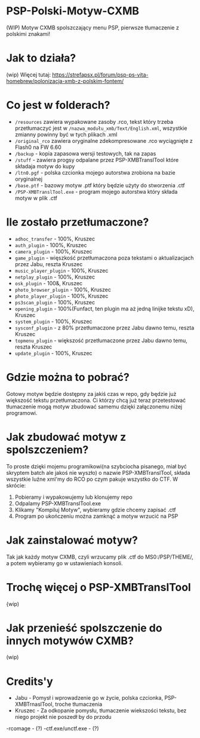 # PSP-Polski-Motyw-CXMB
 (WIP) Motyw CXMB spolszczający menu PSP, pierwsze tłumaczenie z polskimi znakami!


# Jak to działa?
(wip) Więcej tutaj: https://strefapsx.pl/forum/psp-ps-vita-homebrew/polonizacja-xmb-z-polskim-fontem/

# Co jest w folderach?
- `/resources` zawiera wypakowane zasoby .rco, tekst który trzeba przetłumaczyć jest w `/nazwa_modułu_xmb/Text/English.xml`, wszystkie zmianny powinny być w tych plikach .xml
- `/original_rco` zawiera oryginalne zdekompresowane .rco wyciągnięte z Flash0 na FW 6.60
- `/backup` - kopia zapasowa wersji testowych, tak na zapas
- `/stuff` - zawiera progsy odpalane przez PSP-XMBTranslTool które składaja motyw do kupy
- `/ltn0.pgf` - polska czcionka mojego autorstwa zrobiona na bazie oryginalnej
- `/base.ptf` - bazowy motyw .ptf który będzie użyty do stworzenia .ctf
- `/PSP-XMBTranslTool.exe` - program mojego autorstwa który składa motyw w plik .ctf

# Ile zostało przetłumaczone?
- `adhoc_transfer` - 100%, Kruszec
- `auth_plugin` - 100%, Kruszec
- `camera_plugin` - 100%, Kruszec
- `game_plugin` - więszkość przetłumaczona poza tekstami o aktualizacjach przez Jabu, reszta Kruszec
- `music_player_plugin` - 100%, Kruszec
- `netplay_plugin` - 100%, Kruszec
- `osk_plugin` - 100&, Kruszec
- `photo_browser_plugin` - 100%, Kruszec
- `photo_player_plugin` - 100%, Kruszec
- `ps3scan_plugin` - 100%, Kruszec
- `opening_plugin` - 100%(Funfact, ten plugin ma aż jedną linijke tekstu xD), Kruszec
- `system_plugin` - 100%, Kruszec
- `sysconf_plugin` - z 80% przetłumaczone przez Jabu dawno temu, reszta Kruszec
- `topmenu_plugin` - większość przetłumaczone przez Jabu dawno temu, reszta Kruszec
- `update_plugin` - 100%, Kruszec


# Gdzie można to pobrać?
Gotowy motyw będzie dostępny za jakiś czas w repo, gdy będzie już większość tekstu przetłumaczona.
Ci którzy chcą już teraz przetestować tłumaczenie mogą motyw zbudować samemu dzięki załączonemu niżej programowi.

# Jak zbudować motyw z spolszczeniem?
To proste dzięki mojemu programikowi(na szybciocha pisanego, miał być skryptem batch ale jakoś nie wyszło)
o nazwie PSP-XMBTranslTool, składa wszystkie luźne xml'my do RCO po czym pakuje wszystko do CTF.
W skrócie:
1. Pobieramy i wypakowujemy lub klonujemy repo
2. Odpalamy PSP-XMBTranslTool.exe
3. Klikamy "Kompiluj Motyw", wybieramy gdzie chcemy zapisać .ctf
4. Program po ukończeniu można zamknąć a motyw wrzucić na PSP

# Jak zainstalować motyw?
Tak jak każdy motyw CXMB, czyli wrzucamy plik .ctf do MS0:/PSP/THEME/, a potem wybieramy go w ustawieniach konsoli.


# Trochę więcej o PSP-XMBTranslTool
{wip)

# Jak przenieść spolszczenie do innych motywów CXMB?
(wip)

# Credits'y
- Jabu - Pomysł i wprowadzenie go w życie, polska czcionka, PSP-XMBTrnaslTool, troche tłumaczenia
- Kruszec - Za odkopanie pomysłu, tłumaczenie wiekszości tekstu, bez niego projekt nie poszedł by do przodu

-rcomage - (?)
-ctf.exe/unctf.exe - (?)
